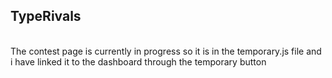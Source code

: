 <h2>TypeRivals</h2> <br> The contest page is currently in progress so it is in the temporary.js file and i have linked it to the dashboard through the temporary button <br> 
